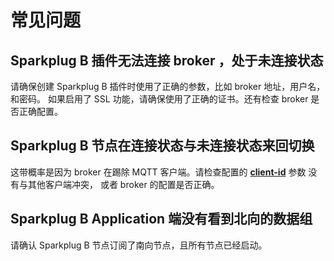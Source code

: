 # 常见问题

## Sparkplug B 插件无法连接 broker ，处于未连接状态

请确保创建 Sparkplug B 插件时使用了正确的参数，比如 broker 地址，用户名，和密码。
如果启用了 SSL 功能，请确保使用了正确的证书。还有检查 broker 是否正确配置。

## Sparkplug B 节点在连接状态与未连接状态来回切换

这带概率是因为 broker 在踢除 MQTT 客户端。请检查配置的 [**client-id**] 参数
没有与其他客户端冲突， 或者 broker 的配置是否正确。

[**client-id**]: ../mqtt/overview.md#parameters

## Sparkplug B Application 端没有看到北向的数据组

请确认 Sparkplug B 节点订阅了南向节点，且所有节点已经启动。

